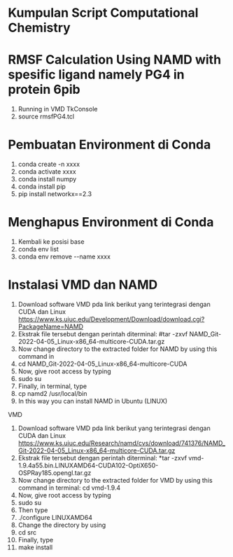 # Kumpulan Script Computational Chemistry
# RMSF Calculation Using NAMD with spesific ligand namely PG4 in protein 6pib #
1. Running in VMD TkConsole
2. source rmsfPG4.tcl

# Pembuatan Environment di Conda #
1. conda create -n xxxx
2. conda activate xxxx
3. conda install numpy
4. conda install pip
5. pip install networkx==2.3

# Menghapus Environment di Conda #
1. Kembali ke posisi base
2. conda env list 
3. conda env remove --name xxxx


# Instalasi VMD dan NAMD #
1. Download software VMD pda link berikut yang terintegrasi dengan CUDA dan Linux https://www.ks.uiuc.edu/Development/Download/download.cgi?PackageName=NAMD
2. Ekstrak file tersebut dengan perintah diterminal: #tar -zxvf NAMD_Git-2022-04-05_Linux-x86_64-multicore-CUDA.tar.gz
4. Now change directory to the extracted folder for NAMD by using this command in
5. cd NAMD_Git-2022-04-05_Linux-x86_64-multicore-CUDA
6. Now, give root access by typing
7. sudo su
8. Finally, in terminal, type
9. cp namd2 /usr/local/bin
10. In this way you can install NAMD in Ubuntu (LINUX)

VMD
1. Download software VMD pda link berikut yang terintegrasi dengan CUDA dan Linux https://www.ks.uiuc.edu/Research/namd/cvs/download/741376/NAMD_Git-2022-04-05_Linux-x86_64-multicore-CUDA.tar.gz
2. Ekstrak file tersebut dengan perintah diterminal: *tar -zxvf vmd-1.9.4a55.bin.LINUXAMD64-CUDA102-OptiX650-OSPRay185.opengl.tar.gz
4. Now change directory to the extracted folder for VMD by using this command in terminal: cd vmd-1.9.4
6. Now, give root access by typing
7. sudo su
8. Then type
9. ./configure LINUXAMD64
10. Change the directory by using
11. cd src
12. Finally, type
13. make install
